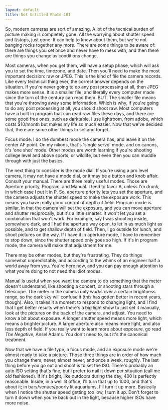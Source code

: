 ```yaml
---
layout: default
title: Not Untitled Photo 101
---
```


So, modern cameras are sort of amazing. A lot of the tecnical burden of picture making is completely gone. All the worrying about shutter speed and f/stops, just gone. It can help to know about them, but we're not banging rocks together any more. There are some things to be aware of: there are things you set once and never have to mess with, and then there are things you change as conditions change. 

Most cameras, when you get them, will have a setup phase, which will ask you to set the time, timezone, and date. Then you'll need to make the most important decision: raw or JPEG. This is the kind of file the camera records. Like every technical thing ever, the correct answer depends on the situation. If you're never going to do any post processing at all, then JPEG makes more sense. It is a smaller file, and literally every computer made since the turn of the century can read them. BUT. The smaller file means that you're throwing away some information. Which is why, if you're going to do any post processing at all, you should shoot raw. Most computers have a built in program that can read raw files these days, and there are some good free ones, such as darktable. I use lightroom, from adobe, which costs $10/month but makes my life so much easier. Now that we've decided that, there are some other things to set and forget. 

Focus mode: I do the dumbest mode the camera has, and leave it on the center AF point. On my nikons, that's 'single servo' mode, and on canons, it's 'one shot' mode. Other modes are worth learning if you're shooting college level and above sports, or wildlife, but even then you can muddle through with just the basics. 

The next thing to consider is the mode dial. If you're using a pro level camera, it may not have a mode dial, or it may be a button and knob affair. Consult your manual. There are three really useful modes. Those are Aperture priority, Program, and Manual. I tend to favor A, unless I'm drunk, in which case I put it in P. So, aperture priority lets you set the aperture, and the camera adjusts the shutter speed to make the exposure work. This means you have really good control of depth of field. Program mode is similar, in that the camera will set the exposure, and you can move aperture and shutter reciprocally, but it's a little smarter. It won't let you set a combination that won't work. For example, say I was shooting inside, somewhere dark, and I had the aperture way open, to let in as much light as possible, and to get shallow depth of field. Then, I go outside for lunch, and shoot pictures on the way. If I have it in aperture mode, I have to remember to stop down, since the shutter speed only goes so high. If it's in program mode, the camera will make that adjustment for me. 

There may be other modes, but they're frustrating. They do things somewhat unpredictably, and according to the whims of an engineer half a world away from you. You're here now, and you can pay enough attention to what you're doing to not need the idiot modes. 

Manual is useful when you want the camera to do something that the meter doesn't understand, like shooting a concert, or shooting stars through a telescope. The meter in the camera only works over a certain brightness range, so the dark sky will confuse it (this has gotten better in recent years, though). Also, it takes it a moment to respond to changing light, and I find that I get better results when there's a big light show to just set it manually, look at the pictures on the back of the camera, and adjust. You need to know a bit about exposure. A longer shutter speed means more light, which means a brighter picture. A larger aperture also means more light, and also less depth of field. If you really want to learn more about exposure, go read _The Negative_, Ansel Adams. You don't need to, but it's the canonical treatment. 

Now that we have a file type, a focus mode, and an exposure mode we're almost ready to take a picture. Those three things are in order of how much you change them; never, almost never, and once a week, roughly. The last thing before you go out and shoot is to set the ISO. There's probably an auto ISO setting that's fine, but I prefer to nail it down per situation (call me old fashioned). If it's bright, like outdoors during the day, 400 is perfectly reasonable. Inside, in a well lit office, I'll turn that up to 1000, and that's about it; in bars/venues/poorly lit aquariums, I'll turn it up more. Basically when I notice the shutter speed getting too low, I turn it up. Don't forget to turn it down when you're back out in the light, because higher ISOs have more noise. 



